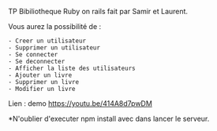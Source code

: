TP Bibiliotheque Ruby on rails fait par Samir et Laurent.

Vous aurez la possibilité de :

    - Creer un utilisateur
    - Supprimer un utilisateur
    - Se connecter
    - Se deconnecter
    - Afficher la liste des utilisateurs
    - Ajouter un livre
    - Supprimer un livre
    - Modifier un livre
    
Lien : demo https://youtu.be/414A8d7pwDM

*N'oublier d'executer npm install avec dans lancer le serveur.